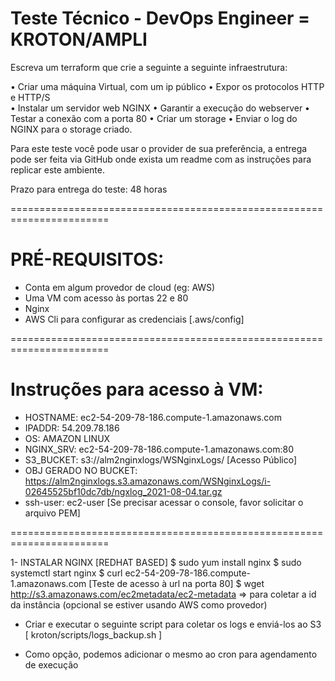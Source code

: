 # Teste Técnico - DevOps Engineer = KROTON/AMPLI

Escreva um terraform que crie a seguinte a seguinte infraestrutura: 
 
• Criar uma máquina Virtual, com um ip público 
• Expor os protocolos HTTP e HTTP/S  
• Instalar um servidor web NGINX 
• Garantir a execução do webserver 
• Testar a conexão com a porta 80 
• Criar um storage 
• Enviar o log do NGINX para o storage criado.  
 
Para este teste você pode usar o provider de sua preferência, a entrega pode ser feita via 
GitHub onde exista um readme com as instruções para replicar este ambiente. 
 
Prazo para entrega do teste: 48 horas

=======================================================================
# PRÉ-REQUISITOS:

* Conta em algum provedor de cloud (eg: AWS)
* Uma VM com acesso às portas 22 e 80
* Nginx
* AWS Cli para configurar as credenciais [.aws/config]

=======================================================================

# Instruções para acesso à VM:

* HOSTNAME: ec2-54-209-78-186.compute-1.amazonaws.com
* IPADDR: 54.209.78.186
* OS: AMAZON LINUX
* NGINX_SRV: ec2-54-209-78-186.compute-1.amazonaws.com:80
* S3_BUCKET: s3://alm2nginxlogs/WSNginxLogs/ [Acesso Público]
* OBJ GERADO NO BUCKET: https://alm2nginxlogs.s3.amazonaws.com/WSNginxLogs/i-02645525bf10dc7db/ngxlog_2021-08-04.tar.gz
* ssh-user: ec2-user [Se precisar acessar o console, favor solicitar o arquivo PEM]


=======================================================================

1- INSTALAR NGINX [REDHAT BASED]
$ sudo yum install nginx
$ sudo systemctl start nginx
$ curl ec2-54-209-78-186.compute-1.amazonaws.com [Teste de acesso à url na porta 80]
$ wget http://s3.amazonaws.com/ec2metadata/ec2-metadata => para coletar a id da instância (opcional se estiver usando AWS como provedor)

* Criar e executar o seguinte script para coletar os logs e enviá-los ao S3
[ kroton/scripts/logs_backup.sh ]

* Como opção, podemos adicionar o mesmo ao cron para agendamento de execução
